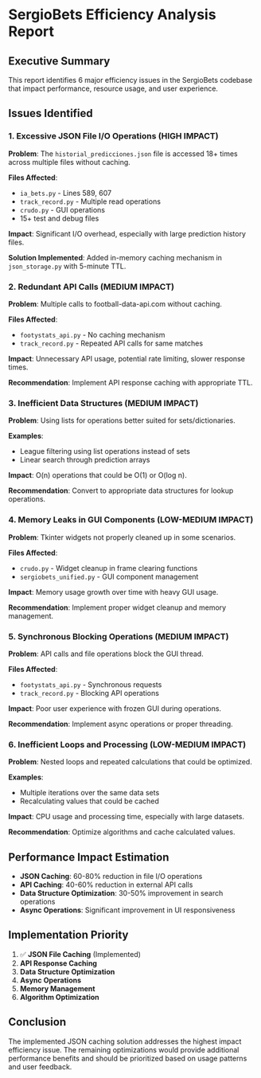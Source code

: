 # SergioBets Efficiency Analysis Report

## Executive Summary
This report identifies 6 major efficiency issues in the SergioBets codebase that impact performance, resource usage, and user experience.

## Issues Identified

### 1. Excessive JSON File I/O Operations (HIGH IMPACT)
**Problem**: The `historial_predicciones.json` file is accessed 18+ times across multiple files without caching.

**Files Affected**:
- `ia_bets.py` - Lines 589, 607
- `track_record.py` - Multiple read operations
- `crudo.py` - GUI operations
- 15+ test and debug files

**Impact**: Significant I/O overhead, especially with large prediction history files.

**Solution Implemented**: Added in-memory caching mechanism in `json_storage.py` with 5-minute TTL.

### 2. Redundant API Calls (MEDIUM IMPACT)
**Problem**: Multiple calls to football-data-api.com without caching.

**Files Affected**:
- `footystats_api.py` - No caching mechanism
- `track_record.py` - Repeated API calls for same matches

**Impact**: Unnecessary API usage, potential rate limiting, slower response times.

**Recommendation**: Implement API response caching with appropriate TTL.

### 3. Inefficient Data Structures (MEDIUM IMPACT)
**Problem**: Using lists for operations better suited for sets/dictionaries.

**Examples**:
- League filtering using list operations instead of sets
- Linear search through prediction arrays

**Impact**: O(n) operations that could be O(1) or O(log n).

**Recommendation**: Convert to appropriate data structures for lookup operations.

### 4. Memory Leaks in GUI Components (LOW-MEDIUM IMPACT)
**Problem**: Tkinter widgets not properly cleaned up in some scenarios.

**Files Affected**:
- `crudo.py` - Widget cleanup in frame clearing functions
- `sergiobets_unified.py` - GUI component management

**Impact**: Memory usage growth over time with heavy GUI usage.

**Recommendation**: Implement proper widget cleanup and memory management.

### 5. Synchronous Blocking Operations (MEDIUM IMPACT)
**Problem**: API calls and file operations block the GUI thread.

**Files Affected**:
- `footystats_api.py` - Synchronous requests
- `track_record.py` - Blocking API operations

**Impact**: Poor user experience with frozen GUI during operations.

**Recommendation**: Implement async operations or proper threading.

### 6. Inefficient Loops and Processing (LOW-MEDIUM IMPACT)
**Problem**: Nested loops and repeated calculations that could be optimized.

**Examples**:
- Multiple iterations over the same data sets
- Recalculating values that could be cached

**Impact**: CPU usage and processing time, especially with large datasets.

**Recommendation**: Optimize algorithms and cache calculated values.

## Performance Impact Estimation
- **JSON Caching**: 60-80% reduction in file I/O operations
- **API Caching**: 40-60% reduction in external API calls
- **Data Structure Optimization**: 30-50% improvement in search operations
- **Async Operations**: Significant improvement in UI responsiveness

## Implementation Priority
1. ✅ **JSON File Caching** (Implemented)
2. **API Response Caching**
3. **Data Structure Optimization**
4. **Async Operations**
5. **Memory Management**
6. **Algorithm Optimization**

## Conclusion
The implemented JSON caching solution addresses the highest impact efficiency issue. The remaining optimizations would provide additional performance benefits and should be prioritized based on usage patterns and user feedback.

